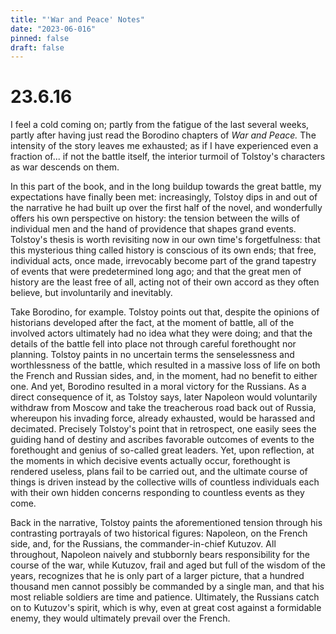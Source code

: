 ```yaml
---
title: "'War and Peace' Notes"
date: "2023-06-016"
pinned: false
draft: false
---
```


# 23.6.16

I feel a cold coming on; partly from the fatigue of the last several weeks, partly after having just read the Borodino chapters of _War and Peace._ The intensity of the story leaves me exhausted; as if I have experienced even a fraction of... if not the battle itself, the interior turmoil of Tolstoy's characters as war descends on them.

In this part of the book, and in the long buildup towards the great battle, my expectations have finally been met: increasingly, Tolstoy dips in and out of the narrative he had built up over the first half of the novel, and wonderfully offers his own perspective on history: the tension between the wills of individual men and the hand of providence that shapes grand events. Tolstoy's thesis is worth revisiting now in our own time's forgetfulness: that this mysterious thing called history is conscious of its own ends; that free, individual acts, once made, irrevocably become part of the grand tapestry of events that were predetermined long ago; and that the great men of history are the least free of all, acting not of their own accord as they often believe, but involuntarily and inevitably.

Take Borodino, for example. Tolstoy points out that, despite the opinions of historians developed after the fact, at the moment of battle, all of the involved actors ultimately had no idea what they were doing; and that the details of the battle fell into place not through careful forethought nor planning. Tolstoy paints in no uncertain terms the senselessness and worthlessness of the battle, which resulted in a massive loss of life on both the French and Russian sides, and, in the moment, had no benefit to either one. And yet, Borodino resulted in a moral victory for the Russians. As a direct consequence of it, as Tolstoy says, later Napoleon would voluntarily withdraw from Moscow and take the treacherous road back out of Russia, whereupon his invading force, already exhausted, would be harassed and decimated. Precisely Tolstoy's point that in retrospect, one easily sees the guiding hand of destiny and ascribes favorable outcomes of events to the forethought and genius of so-called great leaders. Yet, upon reflection, at the moments in which decisive events actually occur, forethought is rendered useless, plans fail to be carried out, and the ultimate course of things is driven instead by the collective wills of countless individuals each with their own hidden concerns responding to countless events as they come.

Back in the narrative, Tolstoy paints the aforementioned tension through his contrasting portrayals of two historical figures: Napoleon, on the French side, and, for the Russians, the commander-in-chief Kutuzov. All throughout, Napoleon naively and stubbornly bears responsibility for the course of the war, while Kutuzov, frail and aged but full of the wisdom of the years, recognizes that he is only part of a larger picture, that a hundred thousand men cannot possibly be commanded by a single man, and that his most reliable soldiers are time and patience. Ultimately, the Russians catch on to Kutuzov's spirit, which is why, even at great cost against a formidable enemy, they would ultimately prevail over the French.
